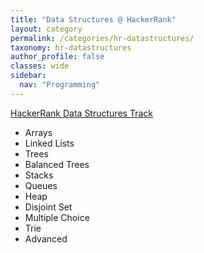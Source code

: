 ```yaml
---
title: "Data Structures @ HackerRank"
layout: category
permalink: /categories/hr-datastructures/
taxonomy: hr-datastructures
author_profile: false
classes: wide
sidebar:
  nav: "Programming"
---
```


[HackerRank Data Structures Track](https://www.hackerrank.com/domains/data-structures)

- Arrays
- Linked Lists
- Trees
- Balanced Trees
- Stacks
- Queues
- Heap
- Disjoint Set
- Multiple Choice
- Trie
- Advanced